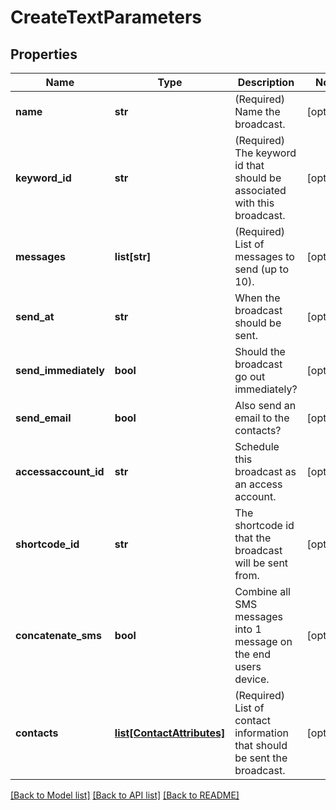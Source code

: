 # CreateTextParameters

## Properties
Name | Type | Description | Notes
------------ | ------------- | ------------- | -------------
**name** | **str** | (Required)  Name the broadcast. | [optional] 
**keyword_id** | **str** | (Required)  The keyword id that should be associated with this broadcast. | [optional] 
**messages** | **list[str]** | (Required)  List of messages to send (up to 10). | [optional] 
**send_at** | **str** | When the broadcast should be sent. | [optional] 
**send_immediately** | **bool** | Should the broadcast go out immediately? | [optional] 
**send_email** | **bool** | Also send an email to the contacts? | [optional] 
**accessaccount_id** | **str** | Schedule this broadcast as an access account. | [optional] 
**shortcode_id** | **str** | The shortcode id that the broadcast will be sent from. | [optional] 
**concatenate_sms** | **bool** | Combine all SMS messages into 1 message on the end users device. | [optional] 
**contacts** | [**list[ContactAttributes]**](ContactAttributes.md) | (Required)  List of contact information that should be sent the broadcast. | [optional] 

[[Back to Model list]](../README.md#documentation-for-models) [[Back to API list]](../README.md#documentation-for-api-endpoints) [[Back to README]](../README.md)


